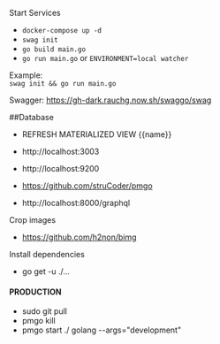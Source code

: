 Start Services
- ``docker-compose up -d``
- ``swag init``
- ``go build main.go`` 
- ``go run main.go`` or ``ENVIRONMENT=local watcher``

Example: <br/>
`swag init && go run main.go`

Swagger:
https://gh-dark.rauchg.now.sh/swaggo/swag

##Database

- REFRESH MATERIALIZED VIEW {{name}}

- http://localhost:3003
- http://localhost:9200
- https://github.com/struCoder/pmgo
- http://localhost:8000/graphql


Crop images
- https://github.com/h2non/bimg

Install dependencies
- go get -u ./...



#### PRODUCTION
- sudo git pull
- pmgo kill
- pmgo start ./ golang --args="development"
